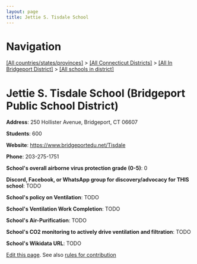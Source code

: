 ```yaml
---
layout: page
title: Jettie S. Tisdale School
---
```

# Navigation

[[All countries/states/provinces]](../../../..) > [[All Connecticut Districts]](../../..) > [[All In Bridgeport District]](../..) > [[All schools in district]](..)

# Jettie S. Tisdale School (Bridgeport Public School District)

**Address**: 250 Hollister Avenue, Bridgeport, CT 06607

**Students**: 600

**Website**: <https://www.bridgeportedu.net/Tisdale>

**Phone**: 203-275-1751

**School's overall airborne virus protection grade (0-5)**: 0

**Discord, Facebook, or WhatsApp group for discovery/advocacy for THIS school**: TODO

**School's policy on Ventilation**: TODO

**School's Ventilation Work Completion**: TODO

**School's Air-Purification**: TODO

**School's CO2 monitoring to actively drive ventilation and filtration**: TODO

**School's Wikidata URL**: TODO


[Edit this page](https://github.com/ventilate-schools/CT/edit/main/./Bridgeport/Bridgeport_Public_School_District/Jettie_S._Tisdale_School.md). See also [rules for contribution](../../../contribution-rules/)